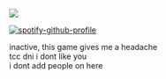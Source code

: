 ![](https://komarev.com/ghpvc/?username=beaverhollow&label=punks&style=flat-square&color=040405&base=23264)

[![spotify-github-profile](https://spotify-github-profile.kittinanx.com/api/view?uid=6ee6c3uiykzyf00n8qqgt3t8m&cover_image=true&theme=natemoo-re&show_offline=true&background_color=c3ab9e&interchange=true&bar_color=AAAAAA&bar_color_cover=false)](https://github.com/kittinan/spotify-github-profile)

inactive, this game gives me a headache
<br/>
tcc dni i dont like you
<br/>
i dont add people on here
